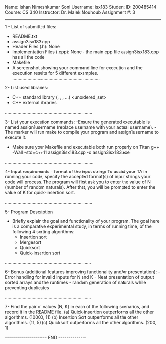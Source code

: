Name: Ishan Nimeshkumar Soni
Username: isx183
Student ID: 200485414
Course: CS 340
Instructor: Dr. Malek Mouhoub
Assignment #: 3

----------------------------------------------------------------------

1 - List of submitted files:
* README.txt 
* assign3isx183.cpp
* Header Files (.h):   <Include all relevant header files used in your program>
    None
* Implementation Files (.cpp): <Include all implementation files with a brief description of each>
    None - the main cpp file assign3isx183.cpp has all the code
* Makefile
* A screenshot showing your command line for execution and the execution results for 5 different
examples.
......................................................................

2- List used libraries:
* C++ standard library (<iostream>, <array>, <stack>, ...)
    <iostream>
    <vector>
    <random>
    <chrono>
    <iomanip>
    <unordered_set>
* C++ external libraries

......................................................................

3- List your execution commands:
 -Ensure the generated executable is named assign1username (replace username with your actual username).
 -The marker will run make to compile your program and assign1username to execute it.
- Make sure your Makefile and executable both run properly on Titan
g++ -Wall -std=c++11 assign3isx183.cpp -o assign3isx183.exe

.......................................................................

4- Input requirements - format of the input string:
 To assist your TA in running your code, specify the accepted format(s) of input strings your code will process.
 The program will first ask you to enter the value of N (number of random naturals).
 After that, you will be prompted to enter the value of K for quick-insertion sort.

......................................................................

5- Program Description
 * Briefly explain the goal and functionality of  your program.
 The goal here is a comparative experimental study, in terms of running time, of the following 4 sorting algorithms:
    - Insertion sort
    - Mergesort
    - Quicksort
    - Quick-insertion sort

.....................................................................

6- Bonus (additional features improving functionality and/or presentation):
    - Error handling for invalid inputs for N and K
    - Neat presentation of output sorted arrays and the runtimes
    - random generation of naturals while preventing duplicates

.....................................................................

7- Find the pair of values (N, K) in each of the following scenarios, and record it in the README file.
(a) Quick-insertion outperforms all the other algorithms. (10000, 11)
(b) Insertion Sort outperforms all the other algorithms. (11, 5)
(c) Quicksort outperforms all the other algorithms. (200, 1)

--------------------- END --------------
